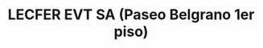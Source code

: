 ---
title: "LECFER EVT SA (Paseo Belgrano 1er piso)"
url: /san-salvador-de-jujuy/lecfer-evt-sa-paseo-belgrano-1er-piso/
shop: agencia de viajes
---